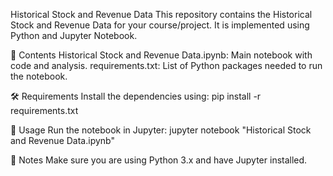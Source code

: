 Historical Stock and Revenue Data
This repository contains the Historical Stock and Revenue Data for your course/project. It is implemented using Python and Jupyter Notebook.

📁 Contents
Historical Stock and Revenue Data.ipynb: Main notebook with code and analysis.
requirements.txt: List of Python packages needed to run the notebook.

🛠️ Requirements
Install the dependencies using:
pip install -r requirements.txt

🚀 Usage
Run the notebook in Jupyter:
jupyter notebook "Historical Stock and Revenue Data.ipynb"

📌 Notes
Make sure you are using Python 3.x and have Jupyter installed.
